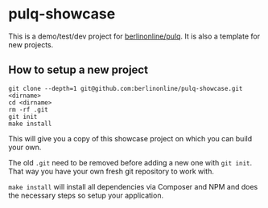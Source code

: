 pulq-showcase
=============

This is a demo/test/dev project for [berlinonline/pulq](https://github.com/berlinonline/pulq). It is also a template for new projects.

## How to setup a new project

    git clone --depth=1 git@github.com:berlinonline/pulq-showcase.git <dirname>
    cd <dirname>
    rm -rf .git
    git init
    make install
    
This will give you a copy of this showcase project on which you can build your own.

The old `.git` need to be removed before adding a new one with `git init`. That way you have your own fresh git repository to work with.

`make install` will install all dependencies via Composer and NPM and does the necessary steps so setup your application.
